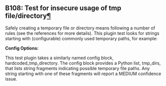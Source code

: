 ## B108: Test for insecure usage of tmp file/directory<a href="#b108-test-for-insecure-usage-of-tmp-file-directory" class="headerlink" title="Permalink to this headline">¶</a>

Safely creating a temporary file or directory means following a number
of rules (see the references for more details). This plugin test looks
for strings starting with (configurable) commonly used temporary paths,
for example:

**Config Options:**

This test plugin takes a similarly named config block,
hardcoded\_tmp\_directory. The config block provides a Python list,
tmp\_dirs, that lists string fragments indicating possible temporary
file paths. Any string starting with one of these fragments will report
a MEDIUM confidence issue.
